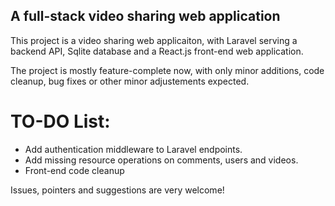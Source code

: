 ## A full-stack video sharing web application

This project is a video sharing web applicaiton, with Laravel serving a backend API, Sqlite database and a React.js front-end web application.




The project is mostly feature-complete now, with only minor additions, code cleanup, bug fixes or other minor adjustements expected.


# TO-DO List:
- Add authentication middleware to Laravel endpoints.
- Add missing resource operations on comments, users and videos.
- Front-end code cleanup

Issues, pointers and suggestions are very welcome!
